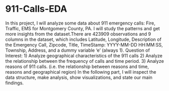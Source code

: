 # 911-Calls-EDA
In this project, I will analyze some data about 911 emergency calls: Fire, Traffic, EMS for Montgomery County, PA. I will study the patterns and get more insights from the dataset.There are 423909 observations and 9 columns in the dataset, which includes Latitude, Longitude, Description of the Emergency Call, Zipcode, Title, TimeStamp: YYYY-MM-DD HH:MM:SS, Township, Address, and a dummy variable ‘e’ (always 1).
Question of Interest: 1) Analyze geographical characteristics of the 911 calls 2) Analyze the relationship between the frequency of calls and time period. 3) Analyze reasons of 911 calls. (i.e. the relationship between reasons and time, reasons and geographical region) In the following part, I will inspect the data structure, make analysis, show visualizations, and state our main findings.
